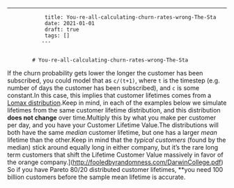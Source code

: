 ---
                title: You-re-all-calculating-churn-rates-wrong-The-Sta
                date: 2021-01-01    
                draft: true
                tags: []
               ---


            # You-re-all-calculating-churn-rates-wrong-The-Sta

If the churn probability gets lower the longer the customer has been subscribed, you could model that as `c/(t+1)`, where `t` is the timestep (e.g. number of days the customer has been subscribed), and `c` is some constant.In this case, this implies that customer lifetimes comes from a [Lomax distribution](https://en.wikipedia.org/wiki/Lomax_distribution).Keep in mind, in each of the examples below we simulate lifetimes from the same customer lifetime distribution, and this distribution **does not change** over time.Multiply this by what you make per customer per day, and you have your Customer Lifetime Value.The distributions will both have the same *median* customer lifetime, but one has a larger *mean* lifetime than the other.Keep in mind that the *typical customers* (found by the median) stick around equally long in either company, but it’s the rare long term customers that shift the Lifetime Customer Value massively in favor of the orange company.](http://fooledbyrandomness.com/DarwinCollege.pdf) So if you have Pareto 80/20 distributed customer lifetimes, **you need 100 billion customers before the sample mean lifetime is accurate.